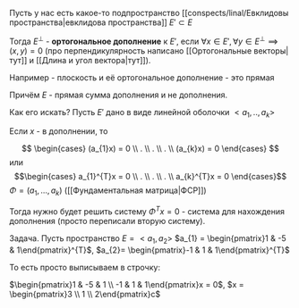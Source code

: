 Пусть у нас есть какое-то подпространство [[conspects/linal/Евклидовы пространства|евклидова пространства]] $E' \subset E$

Тогда $E^{\perp}$ - **ортогональное дополнение** к $E'$, если $\forall x \in E', \forall y \in E^{\perp} \implies (x, y) = 0$
(про перпендикулярность написано [[Ортогональные векторы|тут]] и [[Длина и угол вектора|тут]]).

Например - плоскость и её ортогональное дополнение - это прямая

Причём $E$ - прямая сумма дополнения и не дополнения.

Как его искать? Пусть $E'$ дано в виде линейной оболочки $<a_{1}, .., a_{k}>$

Если $x$ - в дополнении, то

$$
\begin{cases}
(a_{1}x) = 0 \\
. \\
. \\
. \\
(a_{k}x) = 0
\end{cases}
$$
или $$\begin{cases}
a_{1}^{T}x = 0 \\
. \\
. \\
. \\
a_{k}^{T}x = 0
\end{cases}$$
$\Phi = (a_{1}, ..., a_{k})$ ([[Фундаментальная матрица|ФСР]])

Тогда нужно будет решить систему
$\Phi^{T}x = 0$ - система для нахождения дополнения (просто переписали вторую систему).

Задача.
Пусть пространство $E = <a_{1}, a_{2}>$
$a_{1} = \begin{pmatrix}1 & -5 & 1\end{pmatrix}^{T}$, $a_{2}=  \begin{pmatrix}-1  & 1 & 1\end{pmatrix}^{T}$

То есть просто выписываем в строчку:

$\begin{pmatrix}1 & -5 & 1 \\ -1 & 1 & 1\end{pmatrix}x = 0$, $x = \begin{pmatrix}3 \\ 1 \\ 2\end{pmatrix}c$


